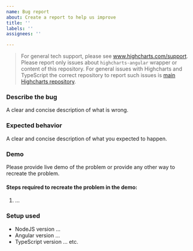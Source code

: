 ```yaml
---
name: Bug report
about: Create a report to help us improve
title: ''
labels: ''
assignees: ''

---
```


> For general tech support, please see www.highcharts.com/support.
> Please report only issues about `highcharts-angular` wrapper or content of this repository.
> For general issues with Highcharts and TypeScript the correct repository to report such issues is [main Highcharts repository](https://github.com/highcharts/highcharts/issues).

### Describe the bug
A clear and concise description of what is wrong.

### Expected behavior
A clear and concise description of what you expected to happen.

### Demo
Please provide live demo of the problem or provide any other way to recreate the problem.

#### Steps required to recreate the problem in the demo:
1. ...

### Setup used
 - NodeJS version ...
 - Angular version ...
 - TypeScript version ...
etc.
